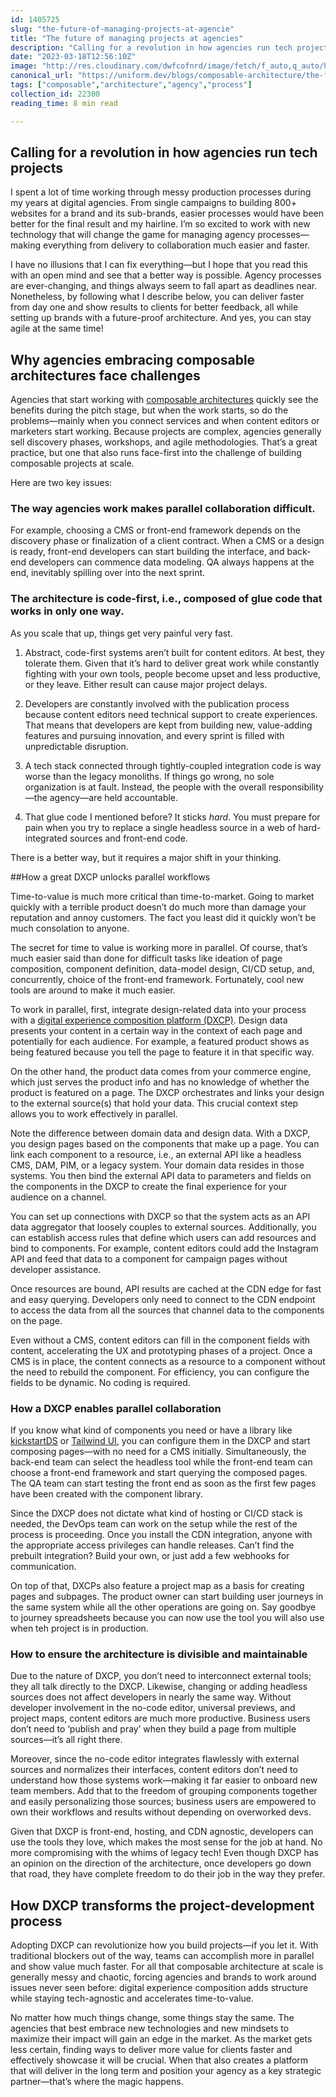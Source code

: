 ```yaml
---
id: 1405725
slug: "the-future-of-managing-projects-at-agencie"
title: "The future of managing projects at agencies"
description: "Calling for a revolution in how agencies run tech projects   I spent a lot of time working..."
date: "2023-03-18T12:56:10Z"
image: "http://res.cloudinary.com/dwfcofnrd/image/fetch/f_auto,q_auto/https%3A%2F%2Fdev-to-uploads.s3.amazonaws.com%2Fuploads%2Farticles%2Fipu6a76iegjp4d19mb0u.png"
canonical_url: "https://uniform.dev/blogs/composable-architecture/the-future-of-managing-projects-at-agencies"
tags: ["composable","architecture","agency","process"]
collection_id: 22300
reading_time: 8 min read

---
```


## Calling for a revolution in how agencies run tech projects

I spent a lot of time working through messy production processes during my years at digital agencies. From single campaigns to building 800+ websites for a brand and its sub-brands, easier processes would have been better for the final result and my hairline. I’m so excited to work with new technology that will change the game for managing agency processes—making everything from delivery to collaboration much easier and faster.

I have no illusions that I can fix everything—but I hope that you read this with an open mind and see that a better way is possible. Agency processes are ever-changing, and things always seem to fall apart as deadlines near. Nonetheless, by following what I describe below, you can deliver faster from day one and show results to clients for better feedback, all while setting up brands with a future-proof architecture. And yes, you can stay agile at the same time!

## Why agencies embracing composable architectures face challenges

Agencies that start working with [composable architectures](https://uniform.dev/blogs/composable-architecture/composable-platforms-what-why-how) quickly see the benefits during the pitch stage, but when the work starts, so do the problems—mainly when you connect services and when content editors or marketers start working. Because projects are complex, agencies generally sell discovery phases, workshops, and agile methodologies. That’s a great practice, but one that also runs face-first into the challenge of building composable projects at scale.

Here are two key issues:

### The way agencies work makes parallel collaboration difficult.

For example, choosing a CMS or front-end framework depends on the discovery phase or finalization of a client contract. When a CMS or a design is ready, front-end developers can start building the interface, and back-end developers can commence data modeling. QA always happens at the end, inevitably spilling over into the next sprint.
    
### The architecture is code-first, i.e., composed of glue code that works in only one way. 

As you scale that up, things get very painful very fast. 
    
1. Abstract, code-first systems aren’t built for content editors. At best, they tolerate them. Given that it’s hard to deliver great work while constantly fighting with your own tools, people become upset and less productive, or they leave. Either result can cause major project delays.
        
2. Developers are constantly involved with the publication process because content editors need technical support to create experiences. That means that developers are kept from building new, value-adding features and pursuing innovation, and every sprint is filled with unpredictable disruption.
        
3. A tech stack connected through tightly-coupled integration code is way worse than the legacy monoliths. If things go wrong, no sole organization is at fault. Instead, the people with the overall responsibility—the agency—are held accountable.
        
4. That glue code I mentioned before? It sticks _hard_. You must prepare for pain when you try to replace a single headless source in a web of hard-integrated sources and front-end code.    

There is a better way, but it requires a major shift in your thinking.

##How a great DXCP unlocks parallel workflows

Time-to-value is much more critical than time-to-market. Going to market quickly with a terrible product doesn’t do much more than damage your reputation and annoy customers. The fact you least did it quickly won’t be much consolation to anyone.

The secret for time to value is working more in parallel. Of course, that’s much easier said than done for difficult tasks like ideation of page composition, component definition, data-model design, CI/CD setup, and, concurrently, choice of the front-end framework. Fortunately, cool new tools are around to make it much easier. 

To work in parallel, first, integrate design-related data into your process with a [digital experience composition platform (DXCP)](https://uniform.dev/what-is-digital-experience-composition). Design data presents your content in a certain way in the context of each page and potentially for each audience. For example, a featured product shows as being featured because you tell the page to feature it in that specific way.

On the other hand, the product data comes from your commerce engine, which just serves the product info and has no knowledge of whether the product is featured on a page. The DXCP orchestrates and links your design to the external source(s) that hold your data. This crucial context step allows you to work effectively in parallel.

Note the difference between domain data and design data. With a DXCP, you design pages based on the components that make up a page. You can link each component to a resource, i.e., an external API like a headless CMS, DAM, PIM, or a legacy system. Your domain data resides in those systems. You then bind the external API data to parameters and fields on the components in the DXCP to create the final experience for your audience on a channel.

You can set up connections with DXCP so that the system acts as an API data aggregator that loosely couples to external sources. Additionally, you can establish access rules that define which users can add resources and bind to components. For example, content editors could add the Instagram API and feed that data to a component for campaign pages without developer assistance. 

Once resources are bound, API results are cached at the CDN edge for fast and easy querying. Developers only need to connect to the CDN endpoint to access the data from all the sources that channel data to the components on the page.

Even without a CMS, content editors can fill in the component fields with content, accelerating the UX and prototyping phases of a project. Once a CMS is in place, the content connects as a resource to a component without the need to rebuild the component. For efficiency, you can configure the fields to be dynamic. No coding is required.

### How a DXCP enables parallel collaboration

If you know what kind of components you need or have a library like [kickstartDS](https://www.kickstartds.com/) or [Tailwind UI](https://tailwindui.com/), you can configure them in the DXCP and start composing pages—with no need for a CMS initially. Simultaneously, the back-end team can select the headless tool while the front-end team can choose a front-end framework and start querying the composed pages. The QA team can start testing the front end as soon as the first few pages have been created with the component library.

Since the DXCP does not dictate what kind of hosting or CI/CD stack is needed, the DevOps team can work on the setup while the rest of the process is proceeding. Once you install the CDN integration, anyone with the appropriate access privileges can handle releases. Can’t find the prebuilt integration? Build your own, or just add a few webhooks for communication.

On top of that, DXCPs also feature a project map as a basis for creating pages and subpages. The product owner can start building user journeys in the same system while all the other operations are going on. Say goodbye to journey spreadsheets because you can now use the tool you will also use when teh project is in production.

### How to ensure the architecture is divisible and maintainable

Due to the nature of DXCP, you don’t need to interconnect external tools; they all talk directly to the DXCP. Likewise, changing or adding headless sources does not affect developers in nearly the same way. Without developer involvement in the no-code editor, universal previews, and project maps, content editors are much more productive. Business users don’t need to ‘publish and pray’ when they build a page from multiple sources—it’s all right there.

Moreover, since the no-code editor integrates flawlessly with external sources and normalizes their interfaces, content editors don’t need to understand how those systems work—making it far easier to onboard new team members. Add that to the freedom of grouping components together and easily personalizing those sources; business users are empowered to own their workflows and results without depending on overworked devs. 

Given that DXCP is front-end, hosting, and CDN agnostic, developers can use the tools they love, which makes the most sense for the job at hand. No more compromising with the whims of legacy tech! Even though DXCP has an opinion on the direction of the architecture, once developers go down that road, they have complete freedom to do their job in the way they prefer.

## How DXCP transforms the project-development process

Adopting DXCP can revolutionize how you build projects—if you let it. With traditional blockers out of the way, teams can accomplish more in parallel and show value much faster. For all that composable architecture at scale is generally messy and chaotic, forcing agencies and brands to work around issues never seen before: digital experience composition adds structure while staying tech-agnostic and accelerates time-to-value.

No matter how much things change, some things stay the same. The agencies that best embrace new technologies and new mindsets to maximize their impact will gain an edge in the market. As the market gets less certain, finding ways to deliver more value for clients faster and effectively showcase it will be crucial. When that also creates a platform that will deliver in the long term and position your agency as a key strategic partner—that’s where the magic happens. 